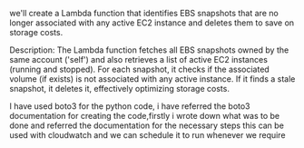 we'll create a Lambda function that identifies EBS snapshots that are no longer associated with any active EC2 instance and deletes them to save on storage costs.

Description:
The Lambda function fetches all EBS snapshots owned by the same account ('self') and also retrieves a list of active EC2 instances (running and stopped). For each snapshot, it checks if the associated volume (if exists) is not associated with any active instance. If it finds a stale snapshot, it deletes it, effectively optimizing storage costs.


I have used boto3 for the python code, i have referred the boto3 documentation for creating the code,firstly i wrote down what was to be done and referred the documentation for the necessary steps
this can be used with cloudwatch and we can schedule it to run whenever we require

